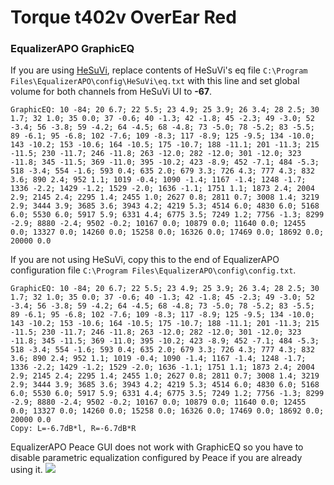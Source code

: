 # Torque t402v OverEar Red
### EqualizerAPO GraphicEQ
If you are using [HeSuVi](https://sourceforge.net/projects/hesuvi/), replace contents of HeSuVi's eq file `C:\Program Files\EqualizerAPO\config\HeSuVi\eq.txt` with this line and set global volume for both channels from HeSuVi UI to **-67**.
```
GraphicEQ: 10 -84; 20 6.7; 22 5.5; 23 4.9; 25 3.9; 26 3.4; 28 2.5; 30 1.7; 32 1.0; 35 0.0; 37 -0.6; 40 -1.3; 42 -1.8; 45 -2.3; 49 -3.0; 52 -3.4; 56 -3.8; 59 -4.2; 64 -4.5; 68 -4.8; 73 -5.0; 78 -5.2; 83 -5.5; 89 -6.1; 95 -6.8; 102 -7.6; 109 -8.3; 117 -8.9; 125 -9.5; 134 -10.0; 143 -10.2; 153 -10.6; 164 -10.5; 175 -10.7; 188 -11.1; 201 -11.3; 215 -11.5; 230 -11.7; 246 -11.8; 263 -12.0; 282 -12.0; 301 -12.0; 323 -11.8; 345 -11.5; 369 -11.0; 395 -10.2; 423 -8.9; 452 -7.1; 484 -5.3; 518 -3.4; 554 -1.6; 593 0.4; 635 2.0; 679 3.3; 726 4.3; 777 4.3; 832 3.6; 890 2.4; 952 1.1; 1019 -0.4; 1090 -1.4; 1167 -1.4; 1248 -1.7; 1336 -2.2; 1429 -1.2; 1529 -2.0; 1636 -1.1; 1751 1.1; 1873 2.4; 2004 2.9; 2145 2.4; 2295 1.4; 2455 1.0; 2627 0.8; 2811 0.7; 3008 1.4; 3219 2.9; 3444 3.9; 3685 3.6; 3943 4.2; 4219 5.3; 4514 6.0; 4830 6.0; 5168 6.0; 5530 6.0; 5917 5.9; 6331 4.4; 6775 3.5; 7249 1.2; 7756 -1.3; 8299 -2.9; 8880 -2.4; 9502 -0.2; 10167 0.0; 10879 0.0; 11640 0.0; 12455 0.0; 13327 0.0; 14260 0.0; 15258 0.0; 16326 0.0; 17469 0.0; 18692 0.0; 20000 0.0
```
If you are not using HeSuVi, copy this to the end of EqualizerAPO configuration file `C:\Program Files\EqualizerAPO\config\config.txt`.
```
GraphicEQ: 10 -84; 20 6.7; 22 5.5; 23 4.9; 25 3.9; 26 3.4; 28 2.5; 30 1.7; 32 1.0; 35 0.0; 37 -0.6; 40 -1.3; 42 -1.8; 45 -2.3; 49 -3.0; 52 -3.4; 56 -3.8; 59 -4.2; 64 -4.5; 68 -4.8; 73 -5.0; 78 -5.2; 83 -5.5; 89 -6.1; 95 -6.8; 102 -7.6; 109 -8.3; 117 -8.9; 125 -9.5; 134 -10.0; 143 -10.2; 153 -10.6; 164 -10.5; 175 -10.7; 188 -11.1; 201 -11.3; 215 -11.5; 230 -11.7; 246 -11.8; 263 -12.0; 282 -12.0; 301 -12.0; 323 -11.8; 345 -11.5; 369 -11.0; 395 -10.2; 423 -8.9; 452 -7.1; 484 -5.3; 518 -3.4; 554 -1.6; 593 0.4; 635 2.0; 679 3.3; 726 4.3; 777 4.3; 832 3.6; 890 2.4; 952 1.1; 1019 -0.4; 1090 -1.4; 1167 -1.4; 1248 -1.7; 1336 -2.2; 1429 -1.2; 1529 -2.0; 1636 -1.1; 1751 1.1; 1873 2.4; 2004 2.9; 2145 2.4; 2295 1.4; 2455 1.0; 2627 0.8; 2811 0.7; 3008 1.4; 3219 2.9; 3444 3.9; 3685 3.6; 3943 4.2; 4219 5.3; 4514 6.0; 4830 6.0; 5168 6.0; 5530 6.0; 5917 5.9; 6331 4.4; 6775 3.5; 7249 1.2; 7756 -1.3; 8299 -2.9; 8880 -2.4; 9502 -0.2; 10167 0.0; 10879 0.0; 11640 0.0; 12455 0.0; 13327 0.0; 14260 0.0; 15258 0.0; 16326 0.0; 17469 0.0; 18692 0.0; 20000 0.0
Copy: L=-6.7dB*l, R=-6.7dB*R
```
EqualizerAPO Peace GUI does not work with GraphicEQ so you have to disable parametric equalization configured by Peace if you are already using it.
![](https://raw.githubusercontent.com/jaakkopasanen/AutoEq/master/results/Headphone.com/innerfidelity/onear/Torque%20t402v%20OverEar%20Red/Torque%20t402v%20OverEar%20Red.png)
